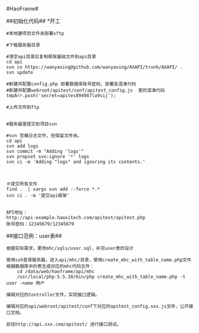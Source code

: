 #HaoFrame#


##初始化代码##
	*开工

	#本地建项目文件夹部署sftp

	#下载服务器目录

	#清空api目录后复制框架基础文件到api目录
	cd api
	svn co https://wanyaxing@github.com/wanyaxing/AXAPI/trunk/AXAPI/ .
	svn update

	#新建并配置config.php 部署数据库账号密码、部署各混淆代码
	#新建并配置webroot/apitest/conf/apitest_config.js  里的混淆代码 tmpArr.push('secret=apites894987la9sij');

	#上传文件到ftp


	#服务器里提交到项目svn

	#svn 忽略日志文件，但保留文件夹。
	cd api
	svn add logs
	svn commit -m "Adding 'logs'"
	svn propset svn:ignore '*' logs
	svn ci -m 'Adding "logs" and ignoring its contents.'



	＃提交所有文件
	find .  | xargs svn add --force *.*
	svn ci . -m '提交api框架'


	API地址：
	http://api-example.haoxitech.com/apitest/apitest.php
	账号密码：12345679/12345679


##接口范例：user表##

	根据实际需求，更改mhc/sqls/user.sql，补完user表的设计

	使用ssh登录服务器，进入api/mhc/目录，使用create_mhc_with_table_name.php文件根据数据库中的表生成对应的mhc代码文件：
		cd /data/web/haoframe/api/mhc
		/usr/local/php-5.5.10/bin/php create_mhc_with_table_name.php -t user -name 用户

	编辑对应的Controller文件，实现接口逻辑。

	编辑对应的api/webroot/apitest/conf下对应的apitest_config.xxx.js文件，公开接口文档。

	前往http://api.xxx.com/apitest/ 进行接口调试。
